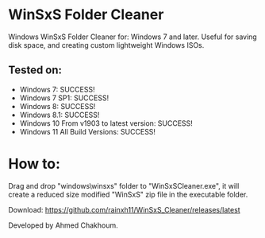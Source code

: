 # WinSxS Folder Cleaner
Windows WinSxS Folder Cleaner for: Windows 7 and later.
Useful for saving disk space, and creating custom lightweight Windows ISOs.

## Tested on:
- Windows 7: SUCCESS!
- Windows 7 SP1: SUCCESS!
- Windows 8: SUCCESS!
- Windows 8.1: SUCCESS!
- Windows 10 From v1903 to latest version: SUCCESS!
- Windows 11 All Build Versions: SUCCESS!

# How to:
Drag and drop "windows\winsxs" folder to "WinSxSCleaner.exe", it will create a reduced size modified "WinSxS" zip file in the executable folder.

Download: https://github.com/rainxh11/WinSxS_Cleaner/releases/latest

Developed by Ahmed Chakhoum.
